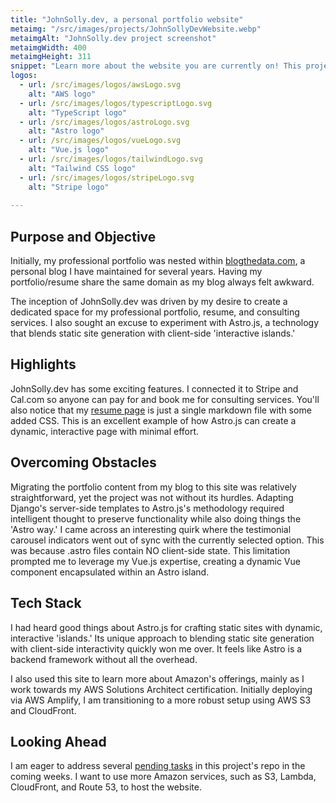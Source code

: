 ```yaml
---
title: "JohnSolly.dev, a personal portfolio website"
metaimg: "/src/images/projects/JohnSollyDevWebsite.webp"
metaimgAlt: "JohnSolly.dev project screenshot"
metaimgWidth: 400
metaimgHeight: 311
snippet: "Learn more about the website you are currently on! This project was built with Astro, Vue.js, and is hosted on AWS"
logos:
  - url: /src/images/logos/awsLogo.svg
    alt: "AWS logo"
  - url: /src/images/logos/typescriptLogo.svg
    alt: "TypeScript logo"
  - url: /src/images/logos/astroLogo.svg
    alt: "Astro logo"
  - url: /src/images/logos/vueLogo.svg
    alt: "Vue.js logo"
  - url: /src/images/logos/tailwindLogo.svg
    alt: "Tailwind CSS logo"
  - url: /src/images/logos/stripeLogo.svg
    alt: "Stripe logo"
  
---
```


## Purpose and Objective
Initially, my professional portfolio was nested within [blogthedata.com](https://blogthedata.com), a personal blog I have maintained for several years. Having my portfolio/resume share the same domain as my blog always felt awkward.

The inception of JohnSolly.dev was driven by my desire to create a dedicated space for my professional portfolio, resume, and consulting services. I also sought an excuse to experiment with Astro.js, a technology that blends static site generation with client-side 'interactive islands.'

## Highlights
JohnSolly.dev has some exciting features. I connected it to Stripe and Cal.com so anyone can pay for and book me for consulting services. You'll also notice that my [resume page](/resume) is just a single markdown file with some added CSS. This is an excellent example of how Astro.js can create a dynamic, interactive page with minimal effort.

## Overcoming Obstacles
Migrating the portfolio content from my blog to this site was relatively straightforward, yet the project was not without its hurdles. Adapting Django's server-side templates to Astro.js's methodology required intelligent thought to preserve functionality while also doing things the 'Astro way.' I came across an interesting quirk where the testimonial carousel indicators went out of sync with the currently selected option. This was because .astro files contain NO client-side state. This limitation prompted me to leverage my Vue.js expertise, creating a dynamic Vue component encapsulated within an Astro island.

## Tech Stack
I had heard good things about Astro.js for crafting static sites with dynamic, interactive 'islands.' Its unique approach to blending static site generation with client-side interactivity quickly won me over. It feels like Astro is a backend framework without all the overhead.

I also used this site to learn more about Amazon's offerings, mainly as I work towards my AWS Solutions Architect certification. Initially deploying via AWS Amplify, I am transitioning to a more robust setup using AWS S3 and CloudFront.

## Looking Ahead
I am eager to address several [pending tasks](https://github.com/jsolly/johnsolly.dev/issues) in this project's repo in the coming weeks. I want to use more Amazon services, such as S3, Lambda, CloudFront, and Route 53, to host the website.